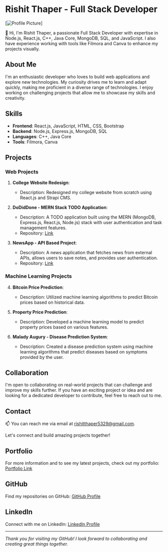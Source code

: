 # Rishit Thaper - Full Stack Developer

[![Profile Picture](https://avatars.githubusercontent.com/u/104513221?s=96&v=4)]

👋 Hi, I'm Rishit Thaper, a passionate Full Stack Developer with expertise in Node.js, React.js, C++, Java Core, MongoDB, SQL, and JavaScript. I also have experience working with tools like Filmora and Canva to enhance my projects visually.

## About Me

I'm an enthusiastic developer who loves to build web applications and explore new technologies. My curiosity drives me to learn and adapt quickly, making me proficient in a diverse range of technologies. I enjoy working on challenging projects that allow me to showcase my skills and creativity.

## Skills

- **Frontend**: React.js, JavaScript, HTML, CSS, Bootstrap
- **Backend**: Node.js, Express.js, MongoDB, SQL
- **Languages**: C++, Java Core
- **Tools**: Filmora, Canva

## Projects

### Web Projects

1. **College Website Redesign**:
   - Description: Redesigned my college website from scratch using React.js and Strapi CMS.

2. **DoDidDone - MERN Stack TODO Application**:
   - Description: A TODO application built using the MERN (MongoDB, Express.js, React.js, Node.js) stack with user authentication and task management features.
   - Repository: [Link](https://github.com/Rishit-Thaper/DoDidDone)

3. **NewsApp - API Based Project**:
   - Description: A news application that fetches news from external APIs, allows users to save notes, and provides user authentication.
   - Repository: [Link](https://github.com/Rishit-Thaper/AllinAll)

### Machine Learning Projects

4. **Bitcoin Price Prediction**:
   - Description: Utilized machine learning algorithms to predict Bitcoin prices based on historical data.

5. **Property Price Prediction**:
   - Description: Developed a machine learning model to predict property prices based on various features.

6. **Malady Augury - Disease Prediction System**:
   - Description: Created a disease prediction system using machine learning algorithms that predict diseases based on symptoms provided by the user.

## Collaboration

I'm open to collaborating on real-world projects that can challenge and improve my skills further. If you have an exciting project or idea and are looking for a dedicated developer to contribute, feel free to reach out to me.

## Contact

📫 You can reach me via email at rishitthaper5329@gmail.com.

Let's connect and build amazing projects together!

## Portfolio

For more information and to see my latest projects, check out my portfolio: [Portfolio Link](https://your-portfolio-link.com)

## GitHub

Find my repositories on GitHub: [GitHub Profile](https://github.com/Rishit-Thaper)

## LinkedIn

Connect with me on LinkedIn: [LinkedIn Profile](https://www.linkedin.com/in/rishit-thaper/)

---
_Thank you for visiting my GitHub! I look forward to collaborating and creating great things together._
